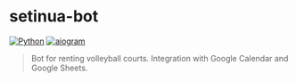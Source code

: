 # setinua-bot
[![Python](https://img.shields.io/badge/Python-3.10-blue)](https://www.python.org/downloads/) [![aiogram](https://img.shields.io/badge/aiogram-2.22.1-blue)](https://pypi.org/project/aiogram/)

> Bot for renting volleyball courts. Integration with Google Calendar and Google Sheets.
